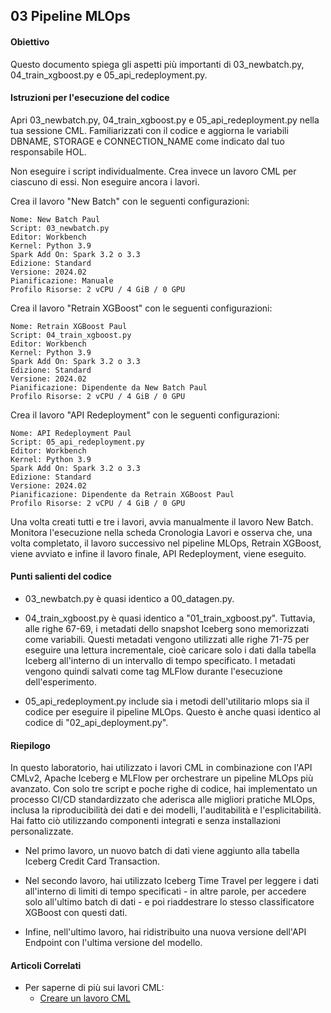 ## 03 Pipeline MLOps

#### Obiettivo

Questo documento spiega gli aspetti più importanti di 03_newbatch.py, 04_train_xgboost.py e 05_api_redeployment.py.

#### Istruzioni per l'esecuzione del codice

Apri 03_newbatch.py, 04_train_xgboost.py e 05_api_redeployment.py nella tua sessione CML. Familiarizzati con il codice e aggiorna le variabili DBNAME, STORAGE e CONNECTION_NAME come indicato dal tuo responsabile HOL.

Non eseguire i script individualmente. Crea invece un lavoro CML per ciascuno di essi. Non eseguire ancora i lavori.

Crea il lavoro "New Batch" con le seguenti configurazioni:

```
Nome: New Batch Paul
Script: 03_newbatch.py
Editor: Workbench
Kernel: Python 3.9
Spark Add On: Spark 3.2 o 3.3
Edizione: Standard
Versione: 2024.02
Pianificazione: Manuale
Profilo Risorse: 2 vCPU / 4 GiB / 0 GPU
```

Crea il lavoro "Retrain XGBoost" con le seguenti configurazioni:

```
Nome: Retrain XGBoost Paul
Script: 04_train_xgboost.py
Editor: Workbench
Kernel: Python 3.9
Spark Add On: Spark 3.2 o 3.3
Edizione: Standard
Versione: 2024.02
Pianificazione: Dipendente da New Batch Paul
Profilo Risorse: 2 vCPU / 4 GiB / 0 GPU
```

Crea il lavoro "API Redeployment" con le seguenti configurazioni:

```
Nome: API Redeployment Paul
Script: 05_api_redeployment.py
Editor: Workbench
Kernel: Python 3.9
Spark Add On: Spark 3.2 o 3.3
Edizione: Standard
Versione: 2024.02
Pianificazione: Dipendente da Retrain XGBoost Paul
Profilo Risorse: 2 vCPU / 4 GiB / 0 GPU
```

Una volta creati tutti e tre i lavori, avvia manualmente il lavoro New Batch. Monitora l'esecuzione nella scheda Cronologia Lavori e osserva che, una volta completato, il lavoro successivo nel pipeline MLOps, Retrain XGBoost, viene avviato e infine il lavoro finale, API Redeployment, viene eseguito.

#### Punti salienti del codice

* 03_newbatch.py è quasi identico a 00_datagen.py.

* 04_train_xgboost.py è quasi identico a "01_train_xgboost.py". Tuttavia, alle righe 67-69, i metadati dello snapshot Iceberg sono memorizzati come variabili. Questi metadati vengono utilizzati alle righe 71-75 per eseguire una lettura incrementale, cioè caricare solo i dati dalla tabella Iceberg all'interno di un intervallo di tempo specificato. I metadati vengono quindi salvati come tag MLFlow durante l'esecuzione dell'esperimento.

* 05_api_redeployment.py include sia i metodi dell'utilitario mlops sia il codice per eseguire il pipeline MLOps. Questo è anche quasi identico al codice di "02_api_deployment.py".

#### Riepilogo

In questo laboratorio, hai utilizzato i lavori CML in combinazione con l'API CMLv2, Apache Iceberg e MLFlow per orchestrare un pipeline MLOps più avanzato. Con solo tre script e poche righe di codice, hai implementato un processo CI/CD standardizzato che aderisca alle migliori pratiche MLOps, inclusa la riproducibilità dei dati e dei modelli, l'auditabilità e l'esplicitabilità. Hai fatto ciò utilizzando componenti integrati e senza installazioni personalizzate.

* Nel primo lavoro, un nuovo batch di dati viene aggiunto alla tabella Iceberg Credit Card Transaction.

* Nel secondo lavoro, hai utilizzato Iceberg Time Travel per leggere i dati all'interno di limiti di tempo specificati - in altre parole, per accedere solo all'ultimo batch di dati - e poi riaddestrare lo stesso classificatore XGBoost con questi dati.

* Infine, nell'ultimo lavoro, hai ridistribuito una nuova versione dell'API Endpoint con l'ultima versione del modello.

#### Articoli Correlati

* Per saperne di più sui lavori CML:
  * [Creare un lavoro CML](https://docs.cloudera.com/machine-learning/cloud/jobs-pipelines/topics/ml-creating-a-job-c.html)
